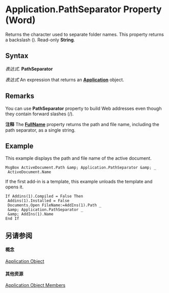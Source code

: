 
# Application.PathSeparator Property (Word)

Returns the character used to separate folder names. This property returns a backslash (\). Read-only  **String**.


## Syntax

 _表达式_. **PathSeparator**

 _表达式_ An expression that returns an **[Application](d1cf6f8f-4e88-bf01-93b4-90a83f79cb44.md)** object.


## Remarks

You can use  **PathSeparator** property to build Web addresses even though they contain forward slashes (/).


 **注释**  The  **[FullName](795a20cb-c744-6c3c-8e7f-f7a749489819.md)** property returns the path and file name, including the path separator, as a single string.


## Example

This example displays the path and file name of the active document.


```
MsgBox ActiveDocument.Path &amp; Application.PathSeparator &amp; _ 
 ActiveDocument.Name
```

If the first add-in is a template, this example unloads the template and opens it.




```
If Addins(1).Compiled = False Then 
 Addins(1).Installed = False 
 Documents.Open FileName:=AddIns(1).Path _ 
 &amp; Application.PathSeparator _ 
 &amp; AddIns(1).Name 
End If
```


## 另请参阅


#### 概念


[Application Object](d1cf6f8f-4e88-bf01-93b4-90a83f79cb44.md)
#### 其他资源


[Application Object Members](http://msdn.microsoft.com/library/71669f1e-65f1-b0f1-b67d-355dfdbebe50%28Office.15%29.aspx)
